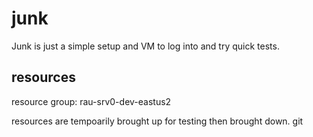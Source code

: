 # junk

Junk is just a simple setup and VM to log into and try quick tests.

## resources
resource group: rau-srv0-dev-eastus2

resources are tempoarily brought up for testing then brought down.
git